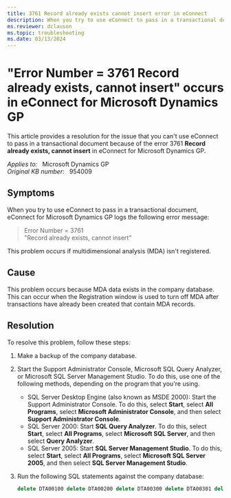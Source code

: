 ```yaml
---
title: 3761 Record already exists cannot insert error in eConnect
description: When you try to use eConnect to pass in a transactional document, you may receive error 3761 record already exists error in eConnect for Microsoft Dynamics GP.
ms.reviewer: dclauson
ms.topic: troubleshooting
ms.date: 03/13/2024
---
```

# "Error Number = 3761 Record already exists, cannot insert" occurs in eConnect for Microsoft Dynamics GP

This article provides a resolution for the issue that you can't use eConnect to pass in a transactional document because of the error 3761 **Record already exists, cannot insert** in eConnect for Microsoft Dynamics GP.

_Applies to:_ &nbsp; Microsoft Dynamics GP  
_Original KB number:_ &nbsp; 954009

## Symptoms

When you try to use eConnect to pass in a transactional document, eConnect for Microsoft Dynamics GP logs the following error message:

> Error Number = 3761  
"Record already exists, cannot insert"

This problem occurs if multidimensional analysis (MDA) isn't registered.

## Cause

This problem occurs because MDA data exists in the company database. This can occur when the Registration window is used to turn off MDA after transactions have already been created that contain MDA records.

## Resolution

To resolve this problem, follow these steps:

1. Make a backup of the company database.

2. Start the Support Administrator Console, Microsoft SQL Query Analyzer, or Microsoft SQL Server Management Studio. To do this, use one of the following methods, depending on the program that you're using.

    - SQL Server Desktop Engine (also known as MSDE 2000): Start the Support Administrator Console. To do this, select **Start**, select **All Programs**, select **Microsoft Administrator Console**, and then select **Support Administrator Console**.
    - SQL Server 2000: Start **SQL Query Analyzer**. To do this, select **Start**, select **All Programs**, select **Microsoft SQL Server**, and then select **Query Analyzer**.
    - SQL Server 2005: Start **SQL Server Management Studio**. To do this, select **Start**, select **All Programs**, select **Microsoft SQL Server 2005**, and then select **SQL Server Management Studio**.

3. Run the following SQL statements against the company database:

   ```sql
   delete DTA00100 delete DTA00200 delete DTA00300 delete DTA00301 delete DTA00700 delete DTA10100 delete DTA10200
   ```
